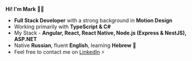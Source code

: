 __Hi! I'm Mark__ :man_technologist:

* __Full Stack Developer__ with a strong background in __Motion Design__
* Working primarily with __TypeScript & C#__
* My Stack - __Angular, React, React Native, Node.js (Express & NestJS), ASP.NET__
* Native __Russian__, fluent __English__, learning __Hebrew__ 🌴
* Feel free to contact me on <a href="https://www.linkedin.com/in/mark-andrew-jft/">LinkedIn</a> ⚡
